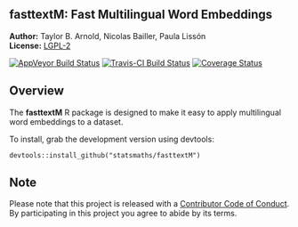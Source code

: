 ## fasttextM: Fast Multilingual Word Embeddings

**Author:** Taylor B. Arnold, Nicolas Bailler, Paula Lissón<br/>
**License:** [LGPL-2](https://opensource.org/licenses/LGPL-2.1)

 [![AppVeyor Build Status](https://ci.appveyor.com/api/projects/status/github/statsmaths/fasttextM?branch=master&svg=true)](https://ci.appveyor.com/project/statsmaths/fasttextM) [![Travis-CI Build Status](https://travis-ci.org/statsmaths/fasttextM.svg?branch=master)](https://travis-ci.org/statsmaths/fasttextM) [![Coverage Status](https://img.shields.io/codecov/c/github/statsmaths/fasttextM/master.svg)](https://codecov.io/github/statsmaths/fasttextM?branch=master)

## Overview

The **fasttextM** R package is designed to make it easy to
apply multilingual word embeddings to a dataset.

To install, grab the development version using devtools:
```{r}
devtools::install_github("statsmaths/fasttextM")
```






## Note

Please note that this project is released with a [Contributor Code of Conduct](CONDUCT.md). By participating in this project you agree to abide by its terms.


